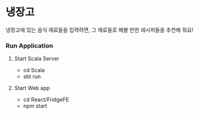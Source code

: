 # 냉장고

냉장고에 있는 음식 재료들을 입력하면, 그 재료들로 해볼 만한 레시피들을 추천해 줘요! 


### Run Application
 
1. Start Scala Server

    - cd Scala
    - sbt run

2. Start Web app

    - cd React/FridgeFE
    - npm start


